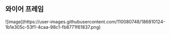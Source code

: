 <title>캠프 대나무숲</title>

<h2>와이어 프레임</h2>
![image](https://user-images.githubusercontent.com/110080748/186810124-1b1e305c-53f1-4caa-98c1-fb8771f61837.png)

